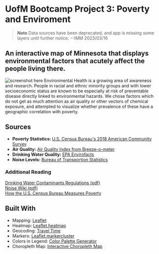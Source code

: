 # UofM Bootcamp Project 3: Poverty and Enviroment
> **Note**
> Data sources have been deprecated, and app is missing some layers until further notice. --IMM 2023/03/16
## An interactive map of Minnesota that displays environmental factors that acutely affect the people living there. 

![screenshot here](header.png)
Environmental Health is a growing area of awareness and research. People in racial and ethnic minority groups and with lower socioeconomic status are known to be especially at risk of preventable disease directly linked to environmental hazards. We chose factors which do not get as much attention as air quality or other vectors of chemical exposure, and attempted to visualize whether prevalence of these have a geographic correlation with poverty.

## Sources

* **Poverty Statistics:** [U.S. Census Bureau's 2018 American Community Survey](https://www.census.gov/data/developers/data-sets/acs-1year.html)
* **Air Quality:** [Air Quality Index from Breeze-o-meter](https://breezometer.com/)
* **Drinking Water Quality:** [EPA Envirofacts](https://www.epa.gov/enviro/sdwis-model)
* **Noise Levels:** [Bureau of Transportion Statistics](https://maps.bts.dot.gov/services/rest/services/Noise/CONUS_ROAD_AND_AVIATION_NOISE_IS_Apr_2018/ImageServer)

### Additional Reading

[Drinking Water Contaminants Regulations (pdf)](https://www.epa.gov/sites/production/files/2016-06/documents/npwdr_complete_table.pdf)<br/>
[Noise Wiki (pdf)](https://www.epa.gov/sites/production/files/2016-06/documents/npwdr_complete_table.pdf)<br/>
[How the U.S. Census Bureau Measures Poverty](https://www.census.gov/topics/income-poverty/poverty/guidance/poverty-measures.html)

## Built With
* Mapping: [Leaflet](https://leafletjs.com/)
* Heatmap: [Leaflet.heatmap](https://leafletjs.com/)
* Geocoding: [Travel Time](https://traveltime.com/)
* Markers: [Leaflet.markercluster](https://github.com/Leaflet/Leaflet.markercluster)
* Colors in Legend: [Color Palette Generator](https://github.com/google/palette.js#readme)
* Choropleth Map: [Interactive Choropleth Map](https://leafletjs.com/examples/choropleth/)
